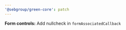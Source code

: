 ```yaml
---
'@sebgroup/green-core': patch
---
```


**Form controls:** Add nullcheck in `formAssociatedCallback`

